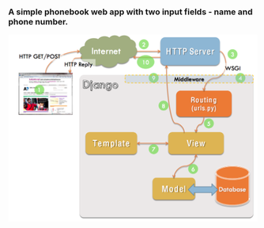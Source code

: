 ### A simple phonebook web app with two input fields - name and phone number.

<p align="center">
<img src="https://github.com/xaoccc/python/blob/main/Library/django-project.png" />
</p>
